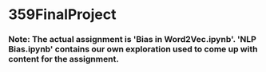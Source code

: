 # 359FinalProject

### Note: The actual assignment is 'Bias in Word2Vec.ipynb'. 'NLP Bias.ipynb' contains our own exploration used to come up with content for the assignment. 
